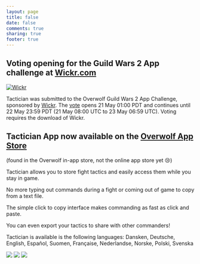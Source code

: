 ```yaml
---
layout: page
title: false
date: false
comments: true
sharing: true
footer: true
---
```

## Voting opening for the Guild Wars 2 App challenge at [Wickr.com](http://wickr.me/guildwars2/)
[![Wickr](/images/wickr-banner.jpg)](http://wickr.me/guildwars2/)

Tactician was submitted to the Overwolf Guild Wars 2 App Challenge, sponsored by [Wickr](https://www.wickr.com/). The [vote](http://wickr.me/guildwars2/) opens 21 May 01:00 PDT and continues until 22 May 23:59 PDT (21 May 08:00 UTC to 23 May 06:59 UTC). Voting requires the download of Wickr.

## Tactician App now available on the [Overwolf App Store](http://www.overwolf.com/)


(found in the Overwolf in-app store, not the online app store yet :cry:)

Tactician allows you to store fight tactics and easily access them while you stay in game.
  
No more typing out commands during a fight or coming out of game to copy from a text file.
  
The simple click to copy interface makes commanding as fast as click and paste.
  
You can even export your tactics to share with other commanders!
  
Tactician is available is the following languages: Dansken, Deutsche, English, Español, Suomen, Française, Nederlandse, Norske, Polski, Svenska


![](/images/Screenshot1.jpg)
![](/images/Screenshot2.jpg)
![](/images/Screenshot3.jpg)